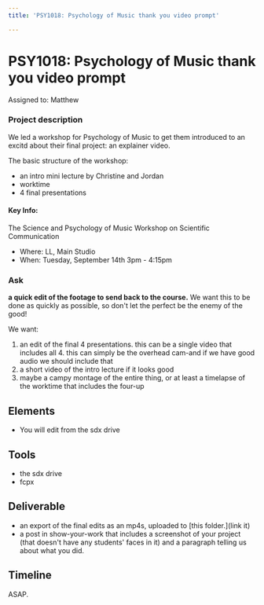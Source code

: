 ```yaml
---
title: 'PSY1018: Psychology of Music thank you video prompt'

---
```


# PSY1018: Psychology of Music thank you video prompt

Assigned to: Matthew

### Project description
We led a workshop for Psychology of Music to get them introduced to an excitd about their final project: an explainer video. 

The basic structure of the workshop:
* an intro mini lecture by Christine and Jordan
* worktime
* 4 final presentations

#### Key Info: 
The Science and Psychology of Music
Workshop on Scientific Communication
* Where: LL, Main Studio
* When: Tuesday, September 14th 3pm - 4:15pm

### Ask
**a quick edit of the footage to send back to the course.** We want this to be done as quickly as possible, so don't let the perfect be the enemy of the good!

We want:
1. an edit of the final 4 presentations. this can be a single video that includes all 4. this can simply be the overhead cam-and if we have good audio we should include that
2. a short video of the intro lecture if it looks good
3. maybe a campy montage  of the entire thing, or at least a timelapse of the worktime that includes the four-up


## Elements
* You will edit from the sdx drive


 
## Tools
* the sdx drive
* fcpx

## Deliverable
* an export of the final edits as an mp4s, uploaded to [this folder.](link it)
* a post in show-your-work that includes a screenshot of your project (that doesn't have any students' faces in it) and a paragraph telling us about what you did. 
## Timeline
ASAP.
